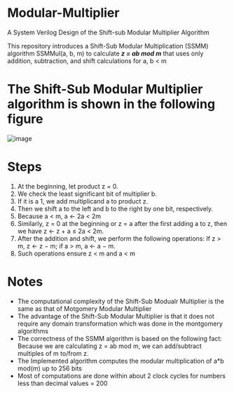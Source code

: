 # Modular-Multiplier
A System Verilog Design of the Shift-sub Modular Multiplier Algorithm 

This repository introduces a Shift-Sub Modular Multiplication (SSMM) algorithm SSMMul(a, b, m) to calculate ***z = ab mod m*** that uses only addition, subtraction, and shift calculations for a, b < m
# The Shift-Sub Modular Multiplier algorithm is shown in the following figure
![image](https://github.com/MahmouodMagdi/Modular-Multiplier/assets/72949261/e06cca59-3a62-4f8d-9c9f-f0a98176ef5d)


# Steps
1. At the beginning, let product z = 0.
2. We check the least significant bit of multiplier b.
3. If it is a 1, we add multiplicand a to product z.
4. Then we shift a to the left and b to the right by one bit, respectively.
5. Because a < m, a ← 2a < 2m
6.  Similarly, z = 0 at the beginning or z = a after the first adding a to z, then we have z ← z + a ≤ 2a < 2m.
7.   After the addition and shift, we perform the following operations: If z > m, z ← z − m; if a > m, a ← a − m.
8.   Such operations ensure z < m and a < m

# Notes
- The computational complexity of the Shift-Sub Modualr Multiplier is the same as that of Motgomery Modular Multiplier
- The advantage of the Shift-Sub Modular Multiplier is that it does not require any domain transformation which was done in the montgomery algorithms
- The correctness of the SSMM algorithm is based on the following fact: Because we are calculating z = ab mod m, we can add/subtract multiples of m to/from z.
- The Implemented algorithm computes the modular multiplication of a*b mod(m) up to 256 bits
- Most of computations are done within about 2 clock cycles for numbers less than decimal values = 200

